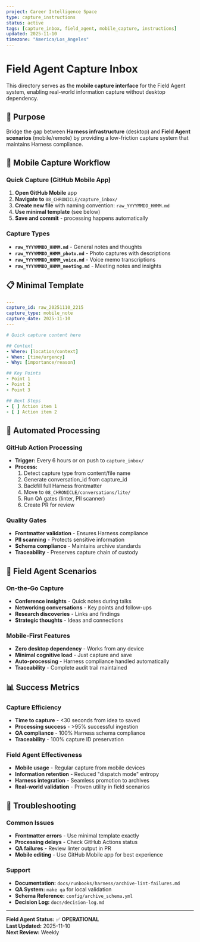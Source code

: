 ```yaml
---
project: Career Intelligence Space
type: capture_instructions
status: active
tags: [capture_inbox, field_agent, mobile_capture, instructions]
updated: 2025-11-10
timezone: "America/Los_Angeles"
---
```


# Field Agent Capture Inbox

This directory serves as the **mobile capture interface** for the Field Agent system, enabling real-world information capture without desktop dependency.

## 🎯 Purpose

Bridge the gap between **Harness infrastructure** (desktop) and **Field Agent scenarios** (mobile/remote) by providing a low-friction capture system that maintains Harness compliance.

## 📱 Mobile Capture Workflow

### Quick Capture (GitHub Mobile App)
1. **Open GitHub Mobile** app
2. **Navigate to** `08_CHRONICLE/capture_inbox/`
3. **Create new file** with naming convention: `raw_YYYYMMDD_HHMM.md`
4. **Use minimal template** (see below)
5. **Save and commit** - processing happens automatically

### Capture Types
- **`raw_YYYYMMDD_HHMM.md`** - General notes and thoughts
- **`raw_YYYYMMDD_HHMM_photo.md`** - Photo captures with descriptions
- **`raw_YYYYMMDD_HHMM_voice.md`** - Voice memo transcriptions
- **`raw_YYYYMMDD_HHMM_meeting.md`** - Meeting notes and insights

## 📋 Minimal Template

```yaml
---
capture_id: raw_20251110_2215
capture_type: mobile_note
capture_date: 2025-11-10
---

# Quick capture content here

## Context
- Where: [location/context]
- When: [time/urgency]
- Why: [importance/reason]

## Key Points
- Point 1
- Point 2
- Point 3

## Next Steps
- [ ] Action item 1
- [ ] Action item 2
```

## 🔄 Automated Processing

### GitHub Action Processing
- **Trigger:** Every 6 hours or on push to `capture_inbox/`
- **Process:** 
  1. Detect capture type from content/file name
  2. Generate conversation_id from capture_id
  3. Backfill full Harness frontmatter
  4. Move to `08_CHRONICLE/conversations/lite/`
  5. Run QA gates (linter, PII scanner)
  6. Create PR for review

### Quality Gates
- **Frontmatter validation** - Ensures Harness compliance
- **PII scanning** - Protects sensitive information
- **Schema compliance** - Maintains archive standards
- **Traceability** - Preserves capture chain of custody

## 🎯 Field Agent Scenarios

### On-the-Go Capture
- **Conference insights** - Quick notes during talks
- **Networking conversations** - Key points and follow-ups
- **Research discoveries** - Links and findings
- **Strategic thoughts** - Ideas and connections

### Mobile-First Features
- **Zero desktop dependency** - Works from any device
- **Minimal cognitive load** - Just capture and save
- **Auto-processing** - Harness compliance handled automatically
- **Traceability** - Complete audit trail maintained

## 📊 Success Metrics

### Capture Efficiency
- **Time to capture** - <30 seconds from idea to saved
- **Processing success** - >95% successful ingestion
- **QA compliance** - 100% Harness schema compliance
- **Traceability** - 100% capture ID preservation

### Field Agent Effectiveness
- **Mobile usage** - Regular capture from mobile devices
- **Information retention** - Reduced "dispatch mode" entropy
- **Harness integration** - Seamless promotion to archives
- **Real-world validation** - Proven utility in field scenarios

## 🔧 Troubleshooting

### Common Issues
- **Frontmatter errors** - Use minimal template exactly
- **Processing delays** - Check GitHub Actions status
- **QA failures** - Review linter output in PR
- **Mobile editing** - Use GitHub Mobile app for best experience

### Support
- **Documentation:** `docs/runbooks/harness/archive-lint-failures.md`
- **QA System:** `make qa` for local validation
- **Schema Reference:** `config/archive_schema.yml`
- **Decision Log:** `docs/decision-log.md`

---

**Field Agent Status:** ✅ **OPERATIONAL**  
**Last Updated:** 2025-11-10  
**Next Review:** Weekly
